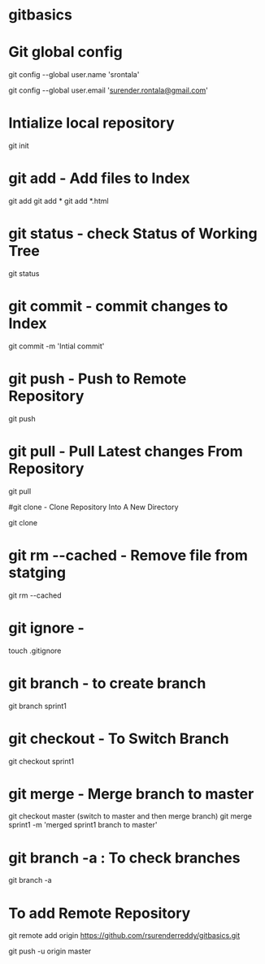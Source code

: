 # gitbasics

# Git global config

git config --global user.name 'srontala'

git config --global user.email 'surender.rontala@gmail.com'

# Intialize local repository

git init

# git add - Add files to Index

git add <files>
git add *
git add *.html

# git status - check Status of Working Tree

git status

# git commit - commit changes to Index

git commit -m 'Intial commit'

# git push - Push to Remote Repository

git push

# git pull - Pull Latest changes From Repository

git pull

#git clone - Clone Repository Into A New Directory

git clone

# git rm --cached - Remove file from statging

git rm --cached <filename>

# git ignore - 

touch .gitignore

# git branch - to create branch

git branch sprint1

# git checkout - To Switch Branch

git checkout sprint1

# git merge - Merge branch to master

git checkout master (switch to master and then merge branch)
git merge sprint1 -m 'merged sprint1 branch to master'

# git branch -a : To check branches

git branch -a

# To add Remote Repository

git remote add origin https://github.com/rsurenderreddy/gitbasics.git

git push -u origin master
